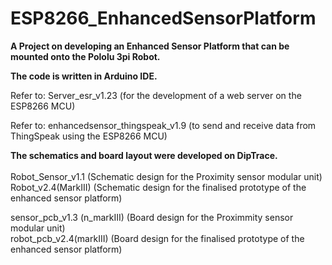 # ESP8266_EnhancedSensorPlatform
<strong>A Project on developing an Enhanced Sensor Platform that can be mounted onto the Pololu 3pi Robot.</strong> 

<strong>The code is written in Arduino IDE.</strong>

Refer to: Server_esr_v1.23 (for the development of a web server on the ESP8266 MCU)

Refer to: enhancedsensor_thingspeak_v1.9 (to send and receive data from ThingSpeak using the ESP8266 MCU)

<strong>The schematics and board layout were developed on DipTrace.</strong>
<br><br>Robot_Sensor_v1.1 (Schematic design for the Proximity sensor modular unit)
<br>Robot_v2.4(MarkIII) (Schematic design for the finalised prototype of the enhanced sensor platform)

sensor_pcb_v1.3 (n_markIII) (Board design for the Proximmity sensor modular unit)
<br>robot_pcb_v2.4(markIII) (Board design for the finalised prototype of the enhanced sensor platform)</br>

